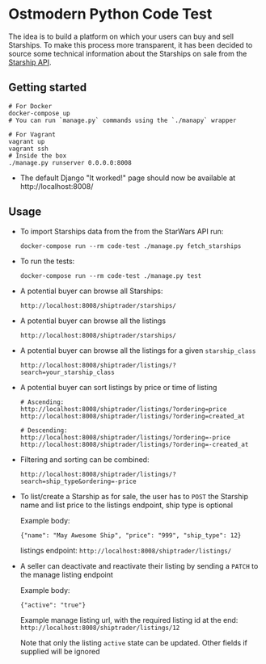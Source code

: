# Ostmodern Python Code Test

The idea is to build a platform on which your users can buy and sell Starships.
To make this process more transparent, it has been decided to source some
technical information about the Starships on sale from the [Starship
API](https://swapi.co/documentation#starships).

## Getting started

```shell
# For Docker
docker-compose up
# You can run `manage.py` commands using the `./manapy` wrapper

# For Vagrant
vagrant up
vagrant ssh
# Inside the box
./manage.py runserver 0.0.0.0:8008
```
* The default Django "It worked!" page should now be available at
  http://localhost:8008/

## Usage

* To import Starships data from the from the StarWars API run:
  
  ```shell
  docker-compose run --rm code-test ./manage.py fetch_starships
  ```
  
* To run the tests:

    ```shell
    docker-compose run --rm code-test ./manage.py test
    ```
  
* A potential buyer can browse all Starships:

    ```shell
    http://localhost:8008/shiptrader/starships/
  ```

     
* A potential buyer can browse all the listings

    ```shell
    http://localhost:8008/shiptrader/starships/
    ```

* A potential buyer can browse all the listings for a given `starship_class`

    ```shell
    http://localhost:8008/shiptrader/listings/?search=your_starship_class
    ```
    
        
* A potential buyer can sort listings by price or time of listing
    ```shell
    # Ascending:
    http://localhost:8008/shiptrader/listings/?ordering=price
    http://localhost:8008/shiptrader/listings/?ordering=created_at
    
    # Descending:
    http://localhost:8008/shiptrader/listings/?ordering=-price
    http://localhost:8008/shiptrader/listings/?ordering=-created_at
  ```
    
* Filtering and sorting can be combined:
 
    ```shell 
    http://localhost:8008/shiptrader/listings/?search=ship_type&ordering=-price
    ```
    
* To list/create a Starship as for sale, the user has to `POST` the Starship name and
  list price to the listings endpoint, ship type is optional
  
  Example body:
  ```shell
  {"name": "May Awesome Ship", "price": "999", "ship_type": 12}
  ```
  
  listings endpoint:
  ```http://localhost:8008/shiptrader/listings/```
  
* A seller can deactivate and reactivate their listing by sending a `PATCH` to the manage listing endpoint

   Example body:
  ```shell
  {"active": "true"}
  ```
  
   Example manage listing url, with the required listing id at the end:
   ```http://localhost:8008/shiptrader/listings/12```
   
   Note that only the listing `active` state can be updated. Other fields if supplied will be ignored
    

